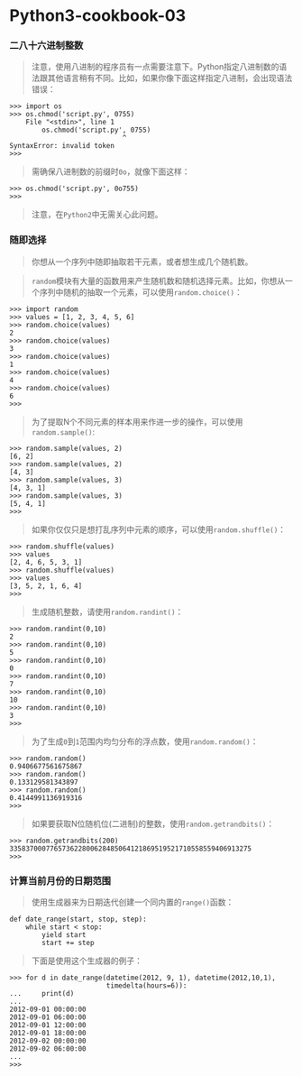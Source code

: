 # Python3-cookbook-03

### 二八十六进制整数

> 注意，使用八进制的程序员有一点需要注意下。Python指定八进制数的语法跟其他语言稍有不同。比如，如果你像下面这样指定八进制，会出现语法错误：

```
>>> import os
>>> os.chmod('script.py', 0755)
    File "<stdin>", line 1
        os.chmod('script.py', 0755)
                            ^
SyntaxError: invalid token
>>>
```

> 需确保八进制数的前缀时`0o`，就像下面这样：

```
>>> os.chmod('script.py', 0o755)
>>>
```

> 注意，在`Python2`中无需关心此问题。

### 随即选择

> 你想从一个序列中随即抽取若干元素，或者想生成几个随机数。

> `random`模块有大量的函数用来产生随机数和随机选择元素。比如，你想从一个序列中随机的抽取一个元素，可以使用`random.choice()`：

```
>>> import random
>>> values = [1, 2, 3, 4, 5, 6]
>>> random.choice(values)
2
>>> random.choice(values)
3
>>> random.choice(values)
1
>>> random.choice(values)
4
>>> random.choice(values)
6
>>>
```

> 为了提取N个不同元素的样本用来作进一步的操作，可以使用`random.sample()`:

```
>>> random.sample(values, 2)
[6, 2]
>>> random.sample(values, 2)
[4, 3]
>>> random.sample(values, 3)
[4, 3, 1]
>>> random.sample(values, 3)
[5, 4, 1]
>>>
```

> 如果你仅仅只是想打乱序列中元素的顺序，可以使用`random.shuffle()`：

```
>>> random.shuffle(values)
>>> values
[2, 4, 6, 5, 3, 1]
>>> random.shuffle(values)
>>> values
[3, 5, 2, 1, 6, 4]
>>>
```

> 生成随机整数，请使用`random.randint()`：

```
>>> random.randint(0,10)
2
>>> random.randint(0,10)
5
>>> random.randint(0,10)
0
>>> random.randint(0,10)
7
>>> random.randint(0,10)
10
>>> random.randint(0,10)
3
>>>
```

> 为了生成`0`到`1`范围内均匀分布的浮点数，使用`random.random()`：

```
>>> random.random()
0.9406677561675867
>>> random.random()
0.133129581343897
>>> random.random()
0.4144991136919316
>>>
```

> 如果要获取N位随机位(二进制)的整数，使用`random.getrandbits()`：

```
>>> random.getrandbits(200)
335837000776573622800628485064121869519521710558559406913275
>>>
```

### 计算当前月份的日期范围

> 使用生成器来为日期迭代创建一个同内置的`range()`函数：

```
def date_range(start, stop, step):
    while start < stop:
        yield start
        start += step
```

> 下面是使用这个生成器的例子：

```
>>> for d in date_range(datetime(2012, 9, 1), datetime(2012,10,1),
                        timedelta(hours=6)):
...     print(d)
...
2012-09-01 00:00:00
2012-09-01 06:00:00
2012-09-01 12:00:00
2012-09-01 18:00:00
2012-09-02 00:00:00
2012-09-02 06:00:00
...
>>>
```

